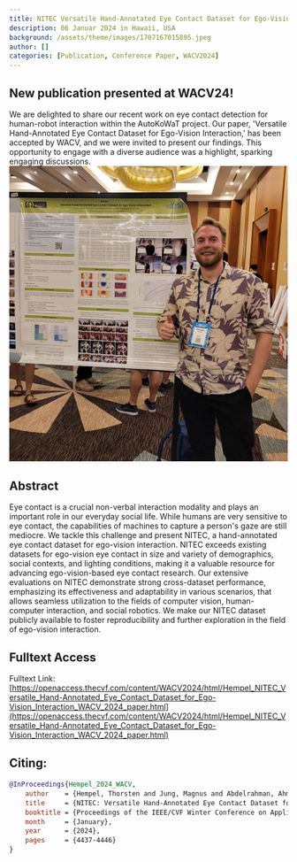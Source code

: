 ```yaml
---
title: NITEC Versatile Hand-Annotated Eye Contact Dataset for Ego-Vision Interaction
description: 06 Januar 2024 in Hawaii, USA
background: /assets/theme/images/1707167015895.jpeg
author: []
categories: [Publication, Conference Paper, WACV2024]
---
```

## New publication presented at WACV24!
We are delighted to share our recent work on eye contact detection for human-robot interaction within the AutoKoWaT project. Our paper, 'Versatile Hand-Annotated Eye Contact Dataset for Ego-Vision Interaction,' has been accepted by WACV, and we were invited to present our findings. This opportunity to engage with a diverse audience was a highlight, sparking engaging discussions.
![image](/assets/theme/images/1707167015895.jpeg)
## Abstract
Eye contact is a crucial non-verbal interaction modality and plays an important role in our everyday social life. While humans are very sensitive to eye contact, the capabilities of machines to capture a person's gaze are still mediocre. We tackle this challenge and present NITEC, a hand-annotated eye contact dataset for ego-vision interaction. NITEC exceeds existing datasets for ego-vision eye contact in size and variety of demographics, social contexts, and lighting conditions, making it a valuable resource for advancing ego-vision-based eye contact research. Our extensive evaluations on NITEC demonstrate strong cross-dataset performance, emphasizing its effectiveness and adaptability in various scenarios, that allows seamless utilization to the fields of computer vision, human-computer interaction, and social robotics. We make our NITEC dataset publicly available to foster reproducibility and further exploration in the field of ego-vision interaction.

## Fulltext Access

Fulltext Link: [https://openaccess.thecvf.com/content/WACV2024/html/Hempel_NITEC_Versatile_Hand-Annotated_Eye_Contact_Dataset_for_Ego-Vision_Interaction_WACV_2024_paper.html](https://openaccess.thecvf.com/content/WACV2024/html/Hempel_NITEC_Versatile_Hand-Annotated_Eye_Contact_Dataset_for_Ego-Vision_Interaction_WACV_2024_paper.html)

## Citing:
```bibtex
@InProceedings{Hempel_2024_WACV,
    author    = {Hempel, Thorsten and Jung, Magnus and Abdelrahman, Ahmed A. and Al-Hamadi, Ayoub},
    title     = {NITEC: Versatile Hand-Annotated Eye Contact Dataset for Ego-Vision Interaction},
    booktitle = {Proceedings of the IEEE/CVF Winter Conference on Applications of Computer Vision (WACV)},
    month     = {January},
    year      = {2024},
    pages     = {4437-4446}
}
```
